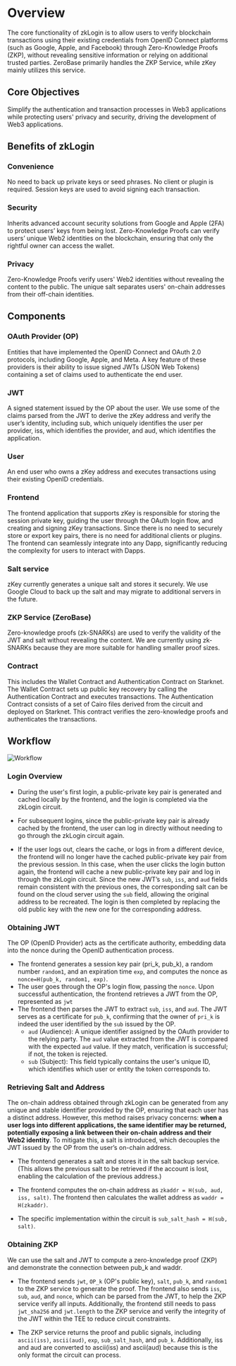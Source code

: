 # Overview

The core functionality of zkLogin is to allow users to verify blockchain transactions using their existing credentials from OpenID Connect platforms (such as Google, Apple, and Facebook) through Zero-Knowledge Proofs (ZKP), without revealing sensitive information or relying on additional trusted parties. ZeroBase primarily handles the ZKP Service, while zKey mainly utilizes this service.

## Core Objectives

Simplify the authentication and transaction processes in Web3 applications while protecting users' privacy and security, driving the development of Web3 applications.

## Benefits of zkLogin

### Convenience

No need to back up private keys or seed phrases. No client or plugin is required. Session keys are used to avoid signing each transaction.

### Security

Inherits advanced account security solutions from Google and Apple (2FA) to protect users’ keys from being lost. Zero-Knowledge Proofs can verify users’ unique Web2 identities on the blockchain, ensuring that only the rightful owner can access the wallet.

### Privacy

Zero-Knowledge Proofs verify users' Web2 identities without revealing the content to the public. The unique salt separates users' on-chain addresses from their off-chain identities.

## Components

### OAuth Provider (OP)

Entities that have implemented the OpenID Connect and OAuth 2.0 protocols, including Google, Apple, and Meta. A key feature of these providers is their ability to issue signed JWTs (JSON Web Tokens) containing a set of claims used to authenticate the end user.

### JWT

A signed statement issued by the OP about the user. We use some of the claims parsed from the JWT to derive the zKey address and verify the user’s identity, including sub, which uniquely identifies the user per provider, iss, which identifies the provider, and aud, which identifies the application.

### User

An end user who owns a zKey address and executes transactions using their existing OpenID credentials.

### Frontend

The frontend application that supports zKey is responsible for storing the session private key, guiding the user through the OAuth login flow, and creating and signing zKey transactions. Since there is no need to securely store or export key pairs, there is no need for additional clients or plugins. The frontend can seamlessly integrate into any Dapp, significantly reducing the complexity for users to interact with Dapps.

### Salt service

zKey currently generates a unique salt and stores it securely. We use Google Cloud to back up the salt and may migrate to additional servers in the future.

### ZKP Service (ZeroBase)

Zero-knowledge proofs (zk-SNARKs) are used to verify the validity of the JWT and salt without revealing the content. We are currently using zk-SNARKs because they are more suitable for handling smaller proof sizes.

### Contract

This includes the Wallet Contract and Authentication Contract on Starknet. The Wallet Contract sets up public key recovery by calling the Authentication Contract and executes transactions. The Authentication Contract consists of a set of Cairo files derived from the circuit and deployed on Starknet. This contract verifies the zero-knowledge proofs and authenticates the transactions.

## Workflow

![Workflow](https://github.com/user-attachments/assets/d343b9e9-aa6c-4396-9ae2-485b26f0e9a1)

### Login Overview

- During the user's first login, a public-private key pair is generated and cached locally by the frontend, and the login is completed via the zkLogin circuit.

- For subsequent logins, since the public-private key pair is already cached by the frontend, the user can log in directly without needing to go through the zkLogin circuit again.

- If the user logs out, clears the cache, or logs in from a different device, the frontend will no longer have the cached public-private key pair from the previous session. In this case, when the user clicks the login button again, the frontend will cache a new public-private key pair and log in through the zkLogin circuit. Since the new JWT’s `sub`, `iss`, and `aud` fields remain consistent with the previous ones, the corresponding salt can be found on the cloud server using the `sub` field, allowing the original address to be recreated. The login is then completed by replacing the old public key with the new one for the corresponding address.

### Obtaining JWT

The OP (OpenID Provider) acts as the certificate authority, embedding data into the nonce during the OpenID authentication process.

- The frontend generates a session key pair (pri_k, pub_k), a random number `random1`, and an expiration time `exp`, and computes the nonce as `nonce=H(pub_k, random1, exp)`.
- The user goes through the OP's login flow, passing the `nonce`.
Upon successful authentication, the frontend retrieves a JWT from the OP, represented as `jwt`
- The frontend then parses the JWT to extract `sub`, `iss`, and `aud`. The JWT serves as a certificate for `pub_k`, confirming that the owner of `pri_k` is indeed the user identified by the `sub` issued by the OP.
    - `aud` (Audience): A unique identifier assigned by the OAuth provider to the relying party. The `aud` value extracted from the JWT is compared with the expected `aud` value. If they match, verification is successful; if not, the token is rejected.
    - `sub` (Subject): This field typically contains the user's unique ID, which identifies which user or entity the token corresponds to.

### Retrieving Salt and Address

The on-chain address obtained through zkLogin can be generated from any unique and stable identifier provided by the OP, ensuring that each user has a distinct address. However, this method raises privacy concerns: **when a user logs into different applications, the same identifier may be returned, potentially exposing a link between their on-chain address and their Web2 identity**. To mitigate this, a salt is introduced, which decouples the JWT issued by the OP from the user’s on-chain address.

- The frontend generates a salt and stores it in the salt backup service. (This allows the previous salt to be retrieved if the account is lost, enabling the calculation of the previous address.)

- The frontend computes the on-chain address as `zkaddr = H(sub, aud, iss, salt)`. The frontend then calculates the wallet address as `waddr = H(zkaddr)`.

- The specific implementation within the circuit is `sub_salt_hash = H(sub, salt)`. 

### Obtaining ZKP

We can use the salt and JWT to compute a zero-knowledge proof (ZKP) and demonstrate the connection between pub_k and waddr.

- The frontend sends `jwt`, `OP_k` (OP's public key), `salt`, `pub_k`, and `random1` to the ZKP service to generate the proof. The frontend also sends `iss`, `sub`, `aud`, and `nonce`, which can be parsed from the JWT, to help the ZKP service verify all inputs. Additionally, the frontend still needs to pass `jwt_sha256` and `jwt.length` to the ZKP service and verify the integrity of the JWT within the TEE to reduce circuit constraints.

- The ZKP service returns the proof and public signals, including `ascii(iss)`, `ascii(aud)`, `exp`, `sub_salt_hash`, and `pub_k`. Additionally, iss and aud are converted to ascii(iss) and ascii(aud) because this is the only format the circuit can process.
